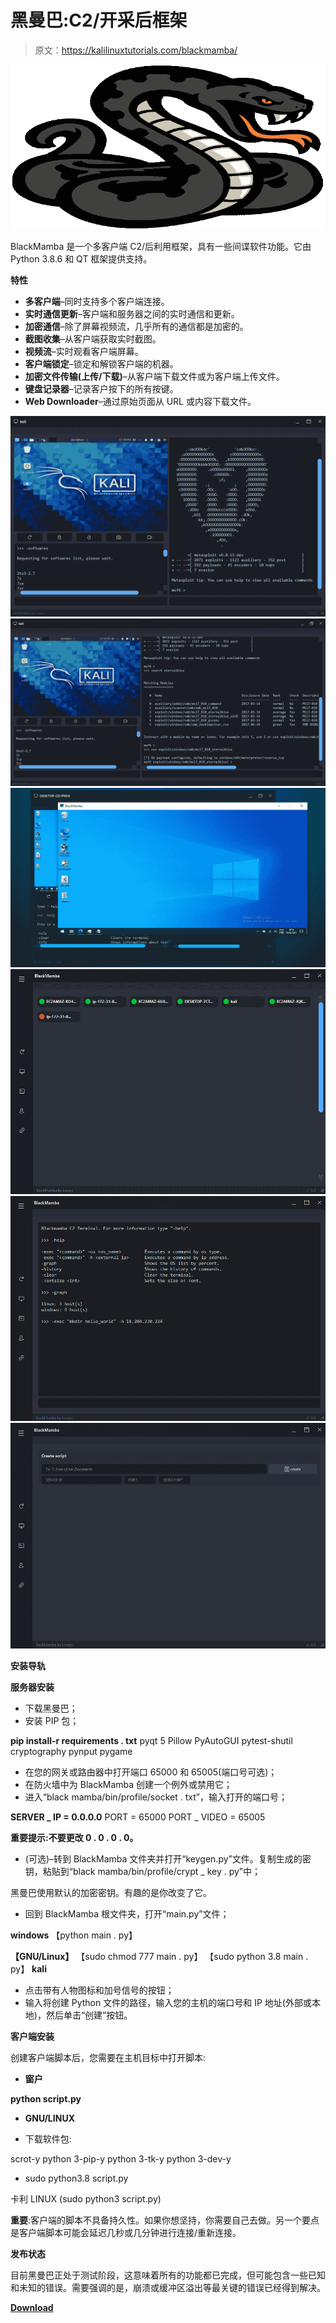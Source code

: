 # 黑曼巴:C2/开采后框架

> 原文：<https://kalilinuxtutorials.com/blackmamba/>

[![BlackMamba : C2/Post-Exploitation Framework](img/abb64a054ad14f1da17bcb8d0e94bf9f.png "BlackMamba : C2/Post-Exploitation Framework")](https://1.bp.blogspot.com/-8u_QC5_pKW8/YEYtGEGKPuI/AAAAAAAAIdw/nAQQqp8xJJ870-cwmTGhswOQakvnI5kfACLcBGAsYHQ/s728/BLACKMAMBA%25281%2529.png)

BlackMamba 是一个多客户端 C2/后利用框架，具有一些间谍软件功能。它由 Python 3.8.6 和 QT 框架提供支持。

**特性**

*   **多客户端**–同时支持多个客户端连接。
*   **实时通信更新**–客户端和服务器之间的实时通信和更新。
*   **加密通信**–除了屏幕视频流，几乎所有的通信都是加密的。
*   **截图收集**–从客户端获取实时截图。
*   **视频流**–实时观看客户端屏幕。
*   **客户端锁定**–锁定和解锁客户端的机器。
*   **加密文件传输(上传/下载)**–从客户端下载文件或为客户端上传文件。
*   **键盘记录器**–记录客户按下的所有按键。
*   **Web Downloader**–通过原始页面从 URL 或内容下载文件。

![](img/6a7f23e4e3fff4e688b2a8579124f830.png)![](img/7bc8b910500278ceccae070798cbc5ed.png)![](img/e54b83f7da752dbfd235fd7f2a2b506d.png)![](img/11d25746344b927e0376dca9c0ec84bd.png)![](img/cd07947d12495285fbcd4859d37c10fd.png)![](img/062e6c2dafc4e478f9ec82e01fcb8913.png)

**安装导轨**

**服务器安装**

*   下载黑曼巴；
*   安装 PIP 包；

**pip install-r requirements . txt**
pyqt 5
Pillow
PyAutoGUI
pytest-shutil
cryptography
pynput
pygame

*   在您的网关或路由器中打开端口 65000 和 65005(端口号可选)；
*   在防火墙中为 BlackMamba 创建一个例外或禁用它；
*   进入“black mamba/bin/profile/socket . txt”，输入打开的端口号；

**SERVER _ IP = 0.0.0.0**
PORT = 65000
PORT _ VIDEO = 65005

**重要提示:不要更改 0 . 0 . 0 . 0。**

*   (可选)–转到 BlackMamba 文件夹并打开“keygen.py”文件。复制生成的密钥，粘贴到“black mamba/bin/profile/crypt _ key . py”中；

黑曼巴使用默认的加密密钥。有趣的是你改变了它。

*   回到 BlackMamba 根文件夹，打开“main.py”文件；

**windows**
【python main . py】

**【GNU/Linux】**
【sudo chmod 777 main . py】
【sudo python 3.8 main . py】
**kali**

*   点击带有人物图标和加号信号的按钮；
*   输入将创建 Python 文件的路径，输入您的主机的端口号和 IP 地址(外部或本地)，然后单击“创建”按钮。

**客户端安装**

创建客户端脚本后，您需要在主机目标中打开脚本:

*   **窗户**

**python script.py**

*   **GNU/LINUX**

*   下载软件包:

scrot-y
python 3-pip-y
python 3-tk-y
python 3-dev-y

*   sudo python3.8 script.py

卡利 LINUX
(sudo python3 script.py)

**重要**:客户端的脚本不具备持久性。如果你想坚持，你需要自己去做。另一个要点是客户端脚本可能会延迟几秒或几分钟进行连接/重新连接。

**发布状态**

目前黑曼巴正处于测试阶段，这意味着所有的功能都已完成，但可能包含一些已知和未知的错误。需要强调的是，崩溃或缓冲区溢出等最关键的错误已经得到解决。

[**Download**](https://github.com/loseys/BlackMamba)